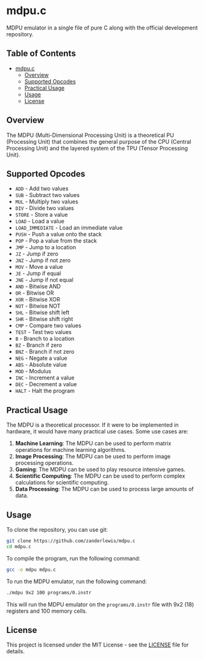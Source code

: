 # mdpu.c
MDPU emulator in a single file of pure C along with the official development repository.

## Table of Contents
- [mdpu.c](#mdpuc)
  - [Overview](#overview)
  - [Supported Opcodes](#supported-opcodes)
  - [Practical Usage](#practical-usage)
  - [Usage](#usage)
  - [License](#license)

## Overview
The MDPU (Multi-Dimensional Processing Unit) is a theoretical PU (Processing Unit) that combines the general purpose of the CPU (Central Processing Unit) and the layered system of the TPU (Tensor Processing Unit).

## Supported Opcodes
- `ADD` - Add two values
- `SUB` - Subtract two values
- `MUL` - Multiply two values
- `DIV` - Divide two values
- `STORE` - Store a value
- `LOAD` - Load a value
- `LOAD_IMMEDIATE` - Load an immediate value
- `PUSH` - Push a value onto the stack
- `POP` - Pop a value from the stack
- `JMP` - Jump to a location
- `JZ` - Jump if zero
- `JNZ` - Jump if not zero
- `MOV` - Move a value
- `JE` - Jump if equal
- `JNE` - Jump if not equal
- `AND` - Bitwise AND
- `OR` - Bitwise OR
- `XOR` - Bitwise XOR
- `NOT` - Bitwise NOT
- `SHL` - Bitwise shift left
- `SHR` - Bitwise shift right
- `CMP` - Compare two values
- `TEST` - Test two values
- `B` - Branch to a location
- `BZ` - Branch if zero
- `BNZ` - Branch if not zero
- `NEG` - Negate a value
- `ABS` - Absolute value
- `MOD` - Modulus
- `INC` - Increment a value
- `DEC` - Decrement a value
- `HALT` - Halt the program

## Practical Usage
The MDPU is a theoretical processor. If it were to be implemented in hardware, it would have many practical use cases. Some use cases are:

1. **Machine Learning**: The MDPU can be used to perform matrix operations for machine learning algorithms.
2. **Image Processing**: The MDPU can be used to perform image processing operations.
3. **Gaming**: The MDPU can be used to play resource intensive games.
4. **Scientific Computing**: The MDPU can be used to perform complex calculations for scientific computing.
5. **Data Processing**: The MDPU can be used to process large amounts of data.

## Usage
To clone the repository, you can use git:
```sh
git clone https://github.com/zanderlewis/mdpu.c
cd mdpu.c
```

To compile the program, run the following command:
```sh
gcc -o mdpu mdpu.c
```

To run the MDPU emulator, run the following command:
```sh
./mdpu 9x2 100 programs/0.instr
```
This will run the MDPU emulator on the `programs/0.instr` file with 9x2 (18) registers and 100 memory cells.

## License
This project is licensed under the MIT License - see the [LICENSE](LICENSE) file for details.

